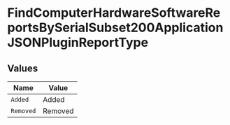 # FindComputerHardwareSoftwareReportsBySerialSubset200ApplicationJSONPluginReportType


## Values

| Name      | Value     |
| --------- | --------- |
| `Added`   | Added     |
| `Removed` | Removed   |